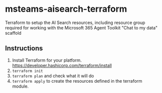 # msteams-aisearch-terraform
Terraform to setup the AI Search resources, including resource group required for
working with the Microsoft 365 Agent Toolkit "Chat to my data" scaffold

## Instructions
1. Install Terraform for your platform. https://developer.hashicorp.com/terraform/install
2. `terraform init`
3. `terraform plan` and check what it will do
4. `terraform apply` to create the resources defined in the terraform module.
